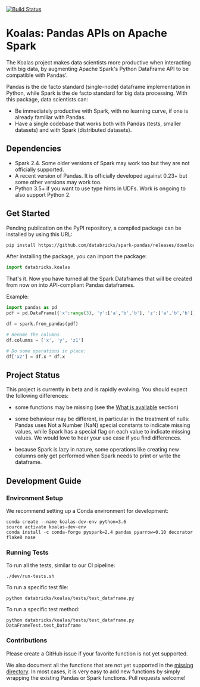 [![Build Status](https://travis-ci.com/databricks/spark-pandas.svg?token=Rzzgd1itxsPZRuhKGnhD&branch=master)](https://travis-ci.com/databricks/spark-pandas)

# Koalas: Pandas APIs on Apache Spark

The Koalas project makes data scientists more productive when interacting with big data, by augmenting Apache Spark's Python DataFrame API to be compatible with Pandas'.

Pandas is the de facto standard (single-node) dataframe implementation in Python, while Spark is the de facto standard for big data processing. With this package, data scientists can:
 - Be immediately productive with Spark, with no learning curve, if one is already familiar with Pandas.
 - Have a single codebase that works both with Pandas (tests, smaller datasets) and with Spark (distributed datasets).


## Dependencies

 - Spark 2.4. Some older versions of Spark may work too but they are not officially supported.
 - A recent version of Pandas. It is officially developed against 0.23+ but some other versions may work too.
 - Python 3.5+ if you want to use type hints in UDFs. Work is ongoing to also support Python 2.


## Get Started

Pending publication on the PyPI repository, a compiled package can be installed by using
this URL:

```bash
pip install https://github.com/databricks/spark-pandas/releases/download/v0.0.6/databricks_koalas-0.0.6-py3-none-any.whl
```

After installing the package, you can import the package:

```py
import databricks.koalas
```

That's it. Now you have turned all the Spark Dataframes 
that will be created from now on into API-compliant Pandas 
dataframes.

Example:

```py
import pandas as pd
pdf = pd.DataFrame({'x':range(3), 'y':['a','b','b'], 'z':['a','b','b']})

df = spark.from_pandas(pdf)

# Rename the columns
df.columns = ['x', 'y', 'z1']

# Do some operations in place:
df['x2'] = df.x * df.x
```


## Project Status

This project is currently in beta and is rapidly evolving.
You should expect the following differences:

 - some functions may be missing (see the [What is available](#what-is-available) section)

 - some behaviour may be different, in particular in the treatment of nulls: Pandas uses
   Not a Number (NaN) special constants to indicate missing values, while Spark has a
   special flag on each value to indicate missing values. We would love to hear your use
   case if you find differences.
   
 - because Spark is lazy in nature, some operations like creating new columns only get 
   performed when Spark needs to print or write the dataframe.



## Development Guide

### Environment Setup

We recommend setting up a Conda environment for development:
```
conda create --name koalas-dev-env python=3.6
source activate koalas-dev-env
conda install -c conda-forge pyspark=2.4 pandas pyarrow=0.10 decorator flake8 nose
```

### Running Tests

To run all the tests, similar to our CI pipeline:
```
./dev/run-tests.sh
```

To run a specific test file:
```
python databricks/koalas/tests/test_dataframe.py
```

To run a specific test method:
```
python databricks/koalas/tests/test_dataframe.py DataFrameTest.test_Dataframe
```

### Contributions

Please create a GitHub issue if your favorite function is not yet supported.

We also document all the functions that are not yet supported in the [missing directory](https://github.com/databricks/spark-pandas/tree/master/databricks/koalas/missing). In most cases, it is very easy to add new functions by simply wrapping the existing Pandas or Spark functions. Pull requests welcome!
